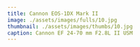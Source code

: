 ```yaml
---
title: Cannon EOS-1DX Mark II
image: ./assets/images/fulls/10.jpg
thumbnail: ./assets/images/thumbs/10.jpg
caption: Cannon EF 24-70 mm F2.8L II USM
---
```

